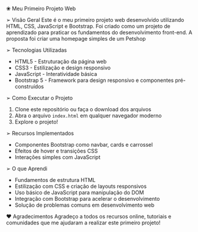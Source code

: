 ❀ Meu Primeiro Projeto Web

➢ Visão Geral
Este é o meu primeiro projeto web desenvolvido utilizando HTML, CSS, JavaScript e Bootstrap. Foi criado como um projeto de aprendizado para praticar os fundamentos do desenvolvimento front-end. A proposta foi criar uma homepage simples de um Petshop

➢ Tecnologias Utilizadas
- HTML5 - Estruturação da página web
- CSS3 - Estilização e design responsivo
- JavaScript - Interatividade básica
- Bootstrap 5 - Framework para design responsivo e componentes pré-construídos

➢ Como Executar o Projeto
1. Clone este repositório ou faça o download dos arquivos
2. Abra o arquivo `index.html` em qualquer navegador moderno
3. Explore o projeto!

➢ Recursos Implementados
- Componentes Bootstrap como navbar, cards e carrossel
- Efeitos de hover e transições CSS
- Interações simples com JavaScript

➢ O que Aprendi
- Fundamentos de estrutura HTML
- Estilização com CSS e criação de layouts responsivos
- Uso básico de JavaScript para manipulação do DOM
- Integração com Bootstrap para acelerar o desenvolvimento
- Solução de problemas comuns em desenvolvimento web

❤ Agradecimentos
Agradeço a todos os recursos online, tutoriais e comunidades que me ajudaram a realizar este primeiro projeto!

